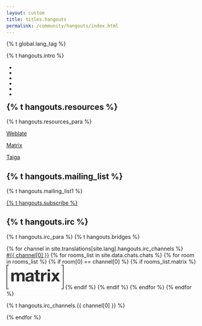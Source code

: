 ```yaml
---
layout: custom
title: titles.hangouts
permalink: /community/hangouts/index.html
---
```


{% t global.lang_tag %}
<div class="text-center container description">
    <p class="hangouts-social">{% t hangouts.intro %}</p>
    <section class="hangouts-social container">   
        <ul class="row center-xs">
            <li>
                <a class="ext-noicon" href="https://twitter.com/monero" target="_blank" rel="noreferrer noopener" aria-label="Twitter logo"><div class="social-icon twitter"></div></a>
            </li>
            <li>
                <a class="ext-noicon" href="https://reddit.com/r/Monero" target="_blank" rel="noreferrer noopener" aria-label="Reddit logo"><div class="social-icon reddit"></div></a>
            </li>
            <li>
                <a class="ext-noicon" href="https://www.facebook.com/monerocurrency/" target="_blank" rel="noreferrer noopener" aria-label="Facebook logo"><div class="social-icon facebook"></div></a>
            </li>
            <li>
                <a class="ext-noicon" href="https://github.com/monero-project" target="_blank" rel="noreferrer noopener" aria-label="GitHub logo"><div class="social-icon github"></div></a>
            </li>
            <li>
                <a class="ext-noicon" href="https://repo.getmonero.org/users/monero-project/projects" target="_blank" rel="noreferrer noopener" aria-label="Gitlab logo"><div class="social-icon gitlab"></div></a>
            </li>
            <li>
                <a class="ext-noicon" href="https://telegram.me/monero" target="_blank" rel="noreferrer noopener" aria-label="Telegram logo"><div class="social-icon telegram"></div></a>
            </li>
        </ul>
    </section>
</div>

<div class="hangouts">
    <section class="container">
          <div class="row">
                <!-- left two-thirds block-->
               <div class="left two-thirds col-lg-8 col-md-8 col-sm-12 col-xs-12">
                <div class="col-xs-12">
                        <div class="info-block">
                            <div class="row center-xs">
                                <div class="col">
                                    <h2>{% t hangouts.resources %}</h2>
                                </div>
                            </div>
                            <div class="row around-xs">
                                <div class="center-xs">
                                    <p>{% t hangouts.resources_para %}</p>
                                </div>
                                <div class="col">
                                    <p><a href="https://translate.getmonero.org/" class="btn-link btn-fixed">Weblate</a></p>
                                </div>
                                <div class="col">
                                    <p><a href="https://matrix.to/#/#monero:monero.social" class="btn-link btn-fixed">Matrix</a></p>
                                </div>
                                <div class="col">
                                    <p><a href="https://taiga.getmonero.org/" class="btn-link btn-fixed">Taiga</a></p>
                                </div>
                            </div>
                        </div>
                    </div>
                </div>
                <!-- end left two-thirds block-->
                <!-- right one-third block-->
               <div class="right one-third col-lg-4 col-md-4 col-sm-12 col-xs-12">
                        <div class="info-block center-xs">
                          <h2>{% t hangouts.mailing_list %}</h2>
                            <p>{% t hangouts.mailing_list1 %}</p>
                            <p><a class="btn-link btn-auto btn-primary" href="https://lists.getmonero.org/postorius/lists/monero-announce.lists.getmonero.org/">{% t hangouts.subscribe %}</a></p>
                        </div>
               </div>
               <!-- end right one-third block-->
           </div>
           <div class="info-block">
             <div class="raw">
               <div class="col">
                 <h2>{% t hangouts.irc %}</h2>
              </div>
              <div class="row start-xs">
                <p>{% t hangouts.irc_para %} {% t hangouts.bridges %}</p>
             </div>
             <div class="row irc">
             {% for channel in site.translations[site.lang].hangouts.irc_channels %}
               <div class="col-md-4 col-xs-12">
                 <a href="irc://irc.libera.chat/#{{ channel[0] }}">#{{ channel[0] }}</a> 
                 {% for rooms_list in site.data.chats.chats %}
                   {% for room in rooms_list %}
                     {% if room[0] == channel[0] %}
                       {% if rooms_list.matrix %}
                         <a class="chats-img" href="{{ rooms_list.matrix }}"><img class="matrix" src="/img/matrix-logo.svg" title="Matrix" alt="Matrix logo"></a>
                       {% endif %}
                     {% endif %}
                   {% endfor %}
                 {% endfor %}
                <p>{% t hangouts.irc_channels.{{ channel[0] }} %}</p>
              </div>
             {% endfor %}
             </div>
             </div>
           </div>
        </section>
</div>
